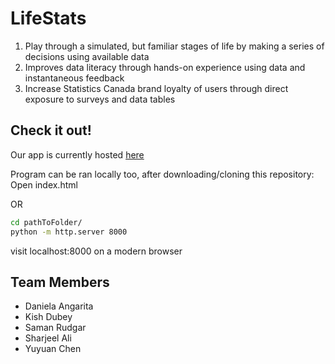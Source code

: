 # LifeStats
1.	Play through a simulated, but familiar stages of life by making a series of decisions using available data
2.	Improves data literacy through hands-on experience using data and instantaneous feedback
3.	Increase Statistics Canada brand loyalty of users through direct exposure to surveys and data tables

## Check it out!
Our app is currently hosted [here](https://lifestats-statcan.herokuapp.com/)

Program can be ran locally too, after downloading/cloning this repository:
Open index.html 

OR

```bash
cd pathToFolder/
python -m http.server 8000
```
visit localhost:8000 on a modern browser

## Team Members
* Daniela Angarita
* Kish Dubey
* Saman Rudgar
* Sharjeel Ali
* Yuyuan Chen
